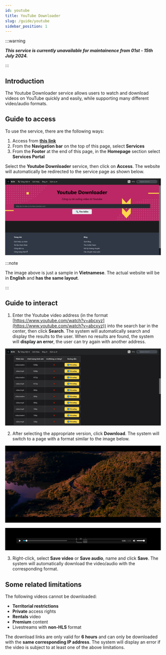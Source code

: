 ```yaml
---
id: youtube
title: YouTube Downloader
slug: /guide/youtube
sidebar_position: 1
---
```


:::warning

**_This service is currently unavailable for maintainence from 01st - 15th July 2024._**

:::

## Introduction

The Youtube Downloader service allows users to watch and download videos on YouTube quickly and easily, while supporting many different video/audio formats.

## Guide to access

To use the service, there are the following ways:

1. Access from [**this link**](../../../en/services)
2. From the **Navigation bar** on the top of this page, select **Services**
3. From the **Footer** at the end of this page, in the **Homepage** section select **Services Portal**

Select the **Youtube Downloader** service, then click on **Access**. The website will automatically be redirected to the service page as shown below.

![Youtube](../../../../../public/img/services/youtube.png)

:::note

The image above is just a sample in **Vietnamese**. The actual website will be in **English** and **has the same layout**.

:::

## Guide to interact

1. Enter the Youtube video address (in the format [https://www.youtube.com/watch?v=abcxyz](https://www.youtube.com/watch?v=abcxyz)) into the search bar in the center, then click **Search**. The system will automatically search and display the results to the user. When no results are found, the system will **display an error**, the user can try again with another address.

![YTDL](../../../../../public/img/services/youtube2.png)

2. After selecting the appropriate version, click **Download**. The system will switch to a page with a format similar to the image below.

![Video](../../../../../public/img/services/youtube3.png)

![Audio](../../../../../public/img/services/youtube4.png)

3. Right-click, select **Save video** or **Save audio**, name and click **Save**. The system will automatically download the video/audio with the corresponding format.

## Some related limitations

The following videos cannot be downloaded:

- **Territorial restrictions**
- **Private** access rights
- **Rentals** video
- **Premium** content
- Livestreams with **non-HLS** format

The download links are only valid for **6 hours** and can only be downloaded with the **same corresponding IP address**. The system will display an error if the video is subject to at least one of the above limitations.
